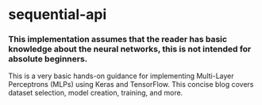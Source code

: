 # sequential-api

### This implementation assumes that the reader has basic knowledge about the neural networks, this is not intended for absolute beginners.

This is a very basic hands-on guidance for implementing Multi-Layer Perceptrons (MLPs) using Keras and TensorFlow. This concise blog covers dataset selection, model creation, training, and more.
